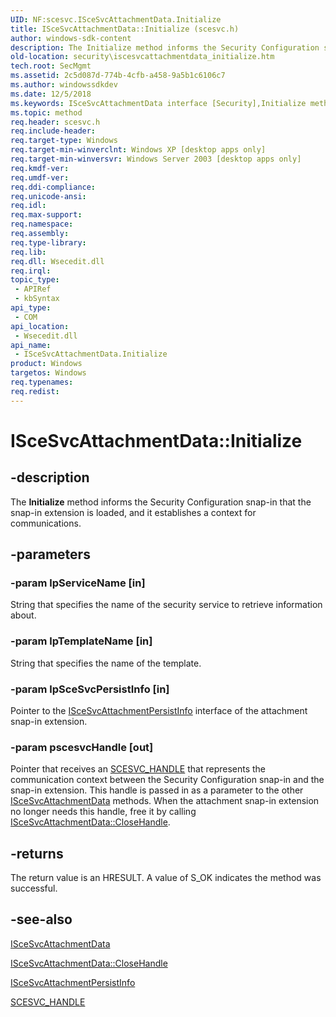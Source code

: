 ```yaml
---
UID: NF:scesvc.ISceSvcAttachmentData.Initialize
title: ISceSvcAttachmentData::Initialize (scesvc.h)
author: windows-sdk-content
description: The Initialize method informs the Security Configuration snap-in that the snap-in extension is loaded, and it establishes a context for communications.
old-location: security\iscesvcattachmentdata_initialize.htm
tech.root: SecMgmt
ms.assetid: 2c5d087d-774b-4cfb-a458-9a5b1c6106c7
ms.author: windowssdkdev
ms.date: 12/5/2018
ms.keywords: ISceSvcAttachmentData interface [Security],Initialize method, ISceSvcAttachmentData.Initialize, ISceSvcAttachmentData::Initialize, Initialize, Initialize method [Security], Initialize method [Security],ISceSvcAttachmentData interface, _config_iscesvcattachmentdata_initialize, scesvc/ISceSvcAttachmentData::Initialize, security.iscesvcattachmentdata_initialize
ms.topic: method
req.header: scesvc.h
req.include-header: 
req.target-type: Windows
req.target-min-winverclnt: Windows XP [desktop apps only]
req.target-min-winversvr: Windows Server 2003 [desktop apps only]
req.kmdf-ver: 
req.umdf-ver: 
req.ddi-compliance: 
req.unicode-ansi: 
req.idl: 
req.max-support: 
req.namespace: 
req.assembly: 
req.type-library: 
req.lib: 
req.dll: Wsecedit.dll
req.irql: 
topic_type:
 - APIRef
 - kbSyntax
api_type:
 - COM
api_location:
 - Wsecedit.dll
api_name:
 - ISceSvcAttachmentData.Initialize
product: Windows
targetos: Windows
req.typenames: 
req.redist: 
---
```


# ISceSvcAttachmentData::Initialize


## -description


The <b>Initialize</b> method informs the Security Configuration snap-in that the snap-in extension is loaded, and it establishes a context for communications.


## -parameters




### -param lpServiceName [in]

String that specifies the name of the security service to retrieve information about.


### -param lpTemplateName [in]

String that specifies the name of the template.


### -param lpSceSvcPersistInfo [in]

Pointer to the 
<a href="https://msdn.microsoft.com/3cd4bde2-55f6-4ab1-b175-7689b0cc529b">ISceSvcAttachmentPersistInfo</a> interface of the attachment snap-in extension.


### -param pscesvcHandle [out]

Pointer that receives an 
<a href="https://msdn.microsoft.com/478d7d4b-7983-4247-b8be-2e2cd3327533">SCESVC_HANDLE</a> that represents the communication context between the Security Configuration snap-in and the snap-in extension. This handle is passed in as a parameter to the other <a href="https://msdn.microsoft.com/385acdb9-5642-47c1-b2ac-be388edaac12">ISceSvcAttachmentData</a> methods. When the attachment snap-in extension no longer needs this handle, free it by calling 
<a href="https://msdn.microsoft.com/e50f5acf-06ef-49bb-bcf1-1fadeb4b808a">ISceSvcAttachmentData::CloseHandle</a>.


## -returns



The return value is an HRESULT. A value of S_OK indicates the method was successful.




## -see-also




<a href="https://msdn.microsoft.com/385acdb9-5642-47c1-b2ac-be388edaac12">ISceSvcAttachmentData</a>



<a href="https://msdn.microsoft.com/e50f5acf-06ef-49bb-bcf1-1fadeb4b808a">ISceSvcAttachmentData::CloseHandle</a>



<a href="https://msdn.microsoft.com/3cd4bde2-55f6-4ab1-b175-7689b0cc529b">ISceSvcAttachmentPersistInfo</a>



<a href="https://msdn.microsoft.com/478d7d4b-7983-4247-b8be-2e2cd3327533">SCESVC_HANDLE</a>
 

 

